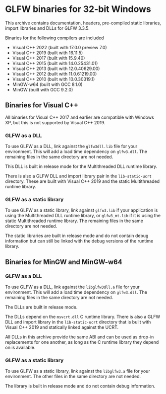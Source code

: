 # GLFW binaries for 32-bit Windows

This archive contains documentation, headers, pre-compiled static libraries,
import libraries and DLLs for GLFW 3.3.5.

Binaries for the following compilers are included

 - Visual C++ 2022 (built with 17.0.0 preview 7.0)
 - Visual C++ 2019 (built with 16.11.5)
 - Visual C++ 2017 (built with 15.9.40)
 - Visual C++ 2015 (built with 14.0.25431.01)
 - Visual C++ 2013 (built with 12.0.40629.00)
 - Visual C++ 2012 (built with 11.0.61219.00)
 - Visual C++ 2010 (built with 10.0.30319.1)
 - MinGW-w64 (built with GCC 8.1.0)
 - MinGW (built with GCC 9.2.0)


## Binaries for Visual C++

All binaries for Visual C++ 2017 and earlier are compatible with Windows XP, but
this is not supported by Visual C++ 2019.

### GLFW as a DLL

To use GLFW as a DLL, link against the `glfw3dll.lib` file for your
environment.  This will add a load time dependency on `glfw3.dll`.  The
remaining files in the same directory are not needed.

This DLL is built in release mode for the Multithreaded DLL runtime library.

There is also a GLFW DLL and import library pair in the `lib-static-ucrt`
directory.  These are built with Visual C++ 2019 and the static Multithreaded
runtime library.

### GLFW as a static library

To use GLFW as a static library, link against `glfw3.lib` if your application
is using the Multithreaded DLL runtime library, or `glfw3_mt.lib` if it is
using the static Multithreaded runtime library.  The remaining files in the same
directory are not needed.

The static libraries are built in release mode and do not contain debug
information but can still be linked with the debug versions of the runtime
library.


## Binaries for MinGW and MinGW-w64

### GLFW as a DLL

To use GLFW as a DLL, link against the `libglfw3dll.a` file for your
environment.  This will add a load time dependency on `glfw3.dll`.  The
remaining files in the same directory are not needed.

The DLLs are built in release mode.

The DLLs depend on the `msvcrt.dll` C runtime library.  There is also a GLFW
DLL and import library in the `lib-static-ucrt` directory that is built with
Visual C++ 2019 and statically linked against the UCRT.

All DLLs in this archive provide the same ABI and can be used as drop-in
replacements for one another, as long as the C runtime library they depend on is
available.

### GLFW as a static library

To use GLFW as a static library, link against the `libglfw3.a` file for your
environment.  The other files in the same directory are not needed.

The library is built in release mode and do not contain debug information.
